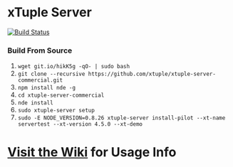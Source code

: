 # xTuple Server
[![Build Status](https://magnum.travis-ci.com/xtuple/xtuple-server-commercial.svg?token=gns5sJtFWu8Pk688aPh7)](https://magnum.travis-ci.com/xtuple/xtuple-server-commercial)

### Build From Source
1. `wget git.io/hikK5g -qO- | sudo bash`
2. `git clone --recursive https://github.com/xtuple/xtuple-server-commercial.git`
3. `npm install nde -g`
4. `cd xtuple-server-commercial`
5. `nde install`
6. `sudo xtuple-server setup`
7. `sudo -E NODE_VERSION=0.8.26 xtuple-server install-pilot --xt-name servertest --xt-version 4.5.0 --xt-demo`

# [Visit the Wiki](https://github.com/xtuple/xtuple-server/wiki) for Usage Info
